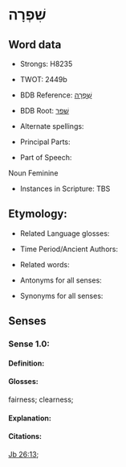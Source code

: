 # שִׁפְרָה

<!-- Status: S2="NeedsEdits" -->
<!-- Lexica used for edits:   -->

## Word data

* Strongs: H8235

* TWOT: 2449b

* BDB Reference: [שִׁפְרָה](rc://en/bdb/dict/v.fm.ad)

* BDB Root: [שׁפר](rc://en/bdb/dict/v.fm.aa)

* Alternate spellings:

* Principal Parts:

* Part of Speech:

Noun Feminine

* Instances in Scripture: TBS

## Etymology:

* Related Language glosses:

* Time Period/Ancient Authors:

* Related words:

* Antonyms for all senses:

* Synonyms for all senses:

## Senses

### Sense 1.0:

#### Definition:

#### Glosses:

fairness; clearness; 

#### Explanation:

#### Citations:

[Jb 26:13](rc://he/uhb/book/job/26/13); 

